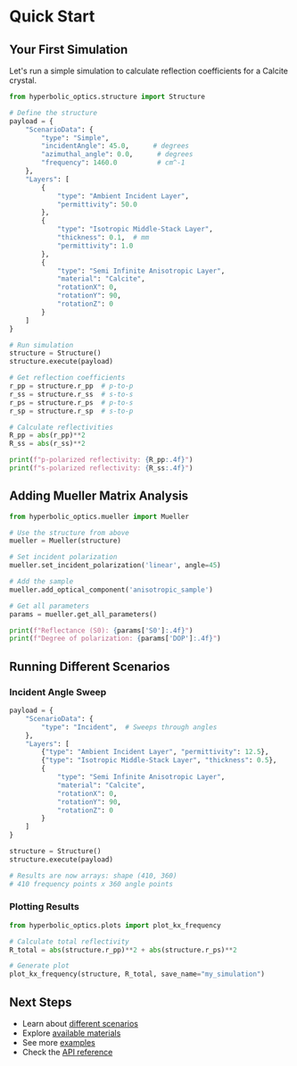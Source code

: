# Quick Start

## Your First Simulation

Let's run a simple simulation to calculate reflection coefficients for a Calcite crystal.

```python
from hyperbolic_optics.structure import Structure

# Define the structure
payload = {
    "ScenarioData": {
        "type": "Simple",
        "incidentAngle": 45.0,      # degrees
        "azimuthal_angle": 0.0,      # degrees
        "frequency": 1460.0          # cm^-1
    },
    "Layers": [
        {
            "type": "Ambient Incident Layer",
            "permittivity": 50.0
        },
        {
            "type": "Isotropic Middle-Stack Layer",
            "thickness": 0.1,  # mm
            "permittivity": 1.0
        },
        {
            "type": "Semi Infinite Anisotropic Layer",
            "material": "Calcite",
            "rotationX": 0,
            "rotationY": 90,
            "rotationZ": 0
        }
    ]
}

# Run simulation
structure = Structure()
structure.execute(payload)

# Get reflection coefficients
r_pp = structure.r_pp  # p-to-p
r_ss = structure.r_ss  # s-to-s
r_ps = structure.r_ps  # p-to-s
r_sp = structure.r_sp  # s-to-p

# Calculate reflectivities
R_pp = abs(r_pp)**2
R_ss = abs(r_ss)**2

print(f"p-polarized reflectivity: {R_pp:.4f}")
print(f"s-polarized reflectivity: {R_ss:.4f}")
```

## Adding Mueller Matrix Analysis

```python
from hyperbolic_optics.mueller import Mueller

# Use the structure from above
mueller = Mueller(structure)

# Set incident polarization
mueller.set_incident_polarization('linear', angle=45)

# Add the sample
mueller.add_optical_component('anisotropic_sample')

# Get all parameters
params = mueller.get_all_parameters()

print(f"Reflectance (S0): {params['S0']:.4f}")
print(f"Degree of polarization: {params['DOP']:.4f}")
```

## Running Different Scenarios

### Incident Angle Sweep

```python
payload = {
    "ScenarioData": {
        "type": "Incident",  # Sweeps through angles
    },
    "Layers": [
        {"type": "Ambient Incident Layer", "permittivity": 12.5},
        {"type": "Isotropic Middle-Stack Layer", "thickness": 0.5},
        {
            "type": "Semi Infinite Anisotropic Layer",
            "material": "Calcite",
            "rotationX": 0,
            "rotationY": 90,
            "rotationZ": 0
        }
    ]
}

structure = Structure()
structure.execute(payload)

# Results are now arrays: shape (410, 360)
# 410 frequency points x 360 angle points
```

### Plotting Results

```python
from hyperbolic_optics.plots import plot_kx_frequency

# Calculate total reflectivity
R_total = abs(structure.r_pp)**2 + abs(structure.r_ps)**2

# Generate plot
plot_kx_frequency(structure, R_total, save_name="my_simulation")
```

## Next Steps

- Learn about [different scenarios](../user-guide/scenarios.md)
- Explore [available materials](../user-guide/materials.md)
- See more [examples](../examples/basic.md)
- Check the [API reference](../api/structure.md)